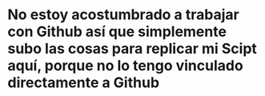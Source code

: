 # No estoy acostumbrado a trabajar con Github así que simplemente subo las cosas para replicar mi Scipt aquí, porque no lo tengo vinculado directamente a Github
